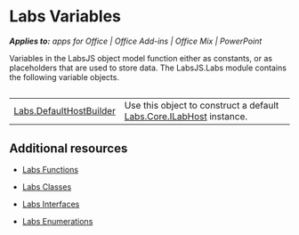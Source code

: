 
# Labs Variables

 _**Applies to:** apps for Office | Office Add-ins | Office Mix | PowerPoint_

Variables in the LabsJS object model function either as constants, or as placeholders that are used to store data. The LabsJS.Labs module contains the following variable objects.

## 


|||
|:-----|:-----|
|[Labs.DefaultHostBuilder](https://dev.office.com/reference/add-ins/office-mix/labs.defaulthostbuilder)|Use this object to construct a default [Labs.Core.ILabHost](https://dev.office.com/reference/add-ins/office-mix/labs.core.ilabhost) instance.|

## Additional resources



- [Labs Functions](https://dev.office.com/reference/add-ins/office-mix/labs-functions)
    
- [Labs Classes](https://dev.office.com/reference/add-ins/office-mix/labs-classes)
    
- [Labs Interfaces](https://dev.office.com/reference/add-ins/office-mix/labs-interfaces)
    
- [Labs Enumerations](https://dev.office.com/reference/add-ins/office-mix/labs-enumerations)
    

